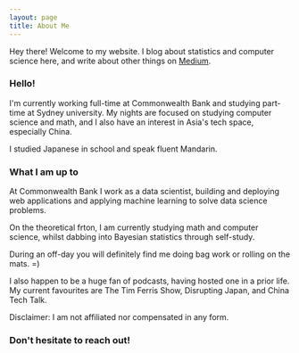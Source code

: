 ```yaml
---
layout: page
title: About Me
---
```


<p class="message">
  Hey there! Welcome to my website. I blog about statistics and computer science here, and write about other things on <a href="https://medium.com/@jerry_ye_xu">Medium</a>.
</p>

### Hello!

I'm currently working full-time at Commonwealth Bank and studying part-time at Sydney university. My nights are focused on studying computer science and math, and I also have an interest in Asia's tech space, especially China. 

I studied Japanese in school and speak fluent Mandarin.

### What I am up to

At Commonwealth Bank I work as a data scientist, building and deploying web applications and applying machine learning to solve data science problems. 

On the theoretical frton, I am currently studying math and computer science, whilst dabbing into Bayesian statistics through self-study.

During an off-day you will definitely find me doing bag work or rolling on the mats. =) 

I also happen to be a huge fan of podcasts, having hosted one in a prior life. My current favourites are The Tim Ferris Show, Disrupting Japan, and China Tech Talk. 

Disclaimer: I am not affiliated nor compensated in any form. 

### Don't hesitate to reach out! 